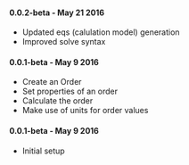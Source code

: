 #### 0.0.2-beta - May 21 2016
* Updated eqs (calulation model) generation
* Improved solve syntax

#### 0.0.1-beta - May 9 2016
* Create an Order
* Set properties of an order
* Calculate the order
* Make use of units for order values

#### 0.0.1-beta - May 9 2016
* Initial setup